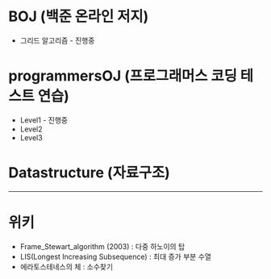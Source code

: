 # BOJ (백준 온라인 저지)
- 그리드 알고리즘 - 진행중

# programmersOJ (프로그래머스 코딩 테스트 연습)
- Level1 - 진행중
- Level2
- Level3

# Datastructure (자료구조)

---

# 위키
- Frame_Stewart_algorithm (2003) : 다중 하노이의 탑 
- LIS(Longest Increasing Subsequence) : 최대 증가 부분 수열
- 에라토스테네스의 체 : 소수찾기
